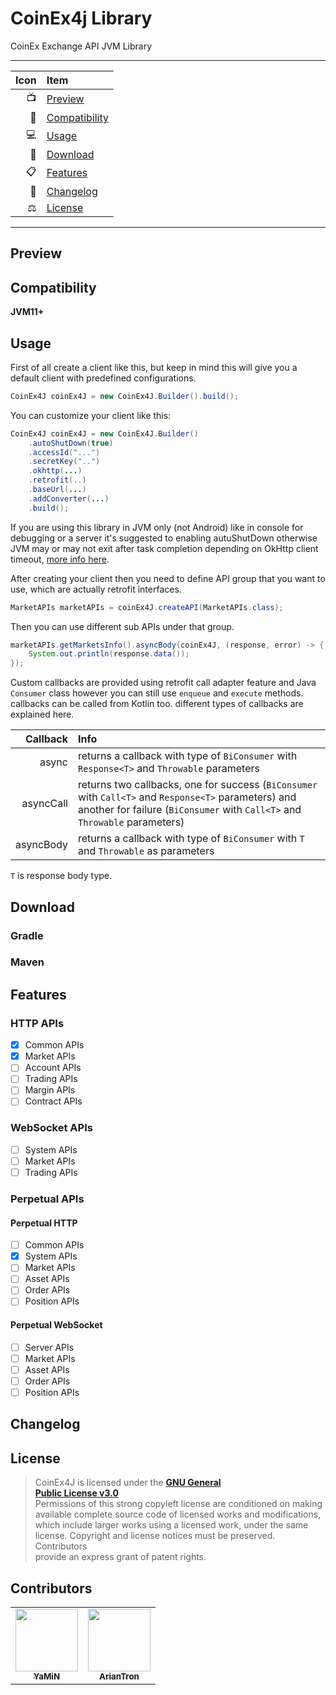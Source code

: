 # CoinEx4j Library
CoinEx Exchange API JVM Library 

---

|Icon|      Item                          |
| ---:|:------------------------------- |
|📺| [Preview](#Preview)             |
|📱| [Compatibility](#Compatibility) |
|💻| [Usage](#Usage)                 |
|📩| [Download](#Download)           |
|📋| [Features](#Features)           |
|🧾| [Changelog](#Changelog)         |
|⚖️| [License](#License)             |

---

## Preview

## Compatibility
**JVM11+**
## Usage
First of all create a client like this, but keep in mind this will give you a default client with predefined configurations.
```java
CoinEx4J coinEx4J = new CoinEx4J.Builder().build();
```
You can customize your client like this:
```java
CoinEx4J coinEx4J = new CoinEx4J.Builder()
	.autoShutDown(true)
	.accessId("...")
	.secretKey("..")
	.okhttp(...)
	.retrofit(..)
	.baseUrl(...)
	.addConverter(...)
	.build();
```
If you are using this library in JVM only (not Android) like in console for debugging or a server it's suggested to enabling autuShutDown otherwise JVM may or may not exit after task completion depending on OkHttp client timeout, [more info here](https://github.com/square/retrofit/issues/3144).

After creating your client then you need to define API group that you want to use, which are actually retrofit interfaces.
```java
MarketAPIs marketAPIs = coinEx4J.createAPI(MarketAPIs.class);
```
Then you can use different sub APIs under that group.
```java
marketAPIs.getMarketsInfo().asyncBody(coinEx4J, (response, error) -> {
	System.out.println(response.data());
});
```
Custom callbacks are provided using retrofit call adapter feature and Java `Consumer` class however you can still use `enqueue` and `execute` methods. callbacks can be called from Kotlin too. different types of callbacks are explained here.

|Callback|Info|
|-------:|:----------|
|async|returns a callback with type of `BiConsumer` with `Response<T>` and `Throwable` parameters |
|asyncCall|returns two callbacks, one for success (`BiConsumer` with `Call<T>` and `Response<T>` parameters) and another for failure (`BiConsumer` with `Call<T>` and `Throwable` parameters)|
|asyncBody|returns a callback with type of `BiConsumer` with `T` and `Throwable` as parameters|

`T` is response body type.
## Download
### Gradle
### Maven
## Features
### HTTP APIs
- [x] Common APIs
- [x] Market APIs
- [ ] Account APIs
- [ ] Trading APIs
- [ ] Margin APIs
- [ ] Contract APIs
### WebSocket APIs
- [ ] System APIs
- [ ] Market APIs
- [ ] Trading APIs
### Perpetual APIs
#### Perpetual HTTP
- [ ] Common APIs
- [x] System APIs
- [ ] Market APIs
- [ ] Asset APIs
- [ ] Order APIs
- [ ] Position APIs
#### Perpetual WebSocket
- [ ] Server APIs
- [ ] Market APIs
- [ ] Asset APIs
- [ ] Order APIs
- [ ] Position APIs

## Changelog

## License
> CoinEx4J is licensed under the **[GNU General  
> Public License v3.0](./LICENSE)**  
> Permissions of this strong copyleft license are conditioned on making  
> available complete source code of licensed works and modifications,  
> which include larger works using a licensed work, under the same  
> license. Copyright and license notices must be preserved. Contributors  
> provide an express grant of patent rights.
## Contributors
<table>
  <tr>
    <td align="center"><a href="https://github.com/yamin8000"><img src="https://avatars.githubusercontent.com/u/5001708?v=4?s=100" width="100px;" alt=""/><br /><sub><b>YaMiN</b></sub></a><br /><a href="https://github.com/yamin8000/Fare/commits?author=yamin8000" title="Code"></a></td>
    <td align="center"><a href="https://github.com/ariantron"><img src="https://avatars.githubusercontent.com/u/34502306?v=4" width="100px;" alt=""/><br /><sub><b>ArianTron</b></sub></a><br /><a href="https://github.com/ariantron" title="Code"></a></td>
  </tr>
</table>
